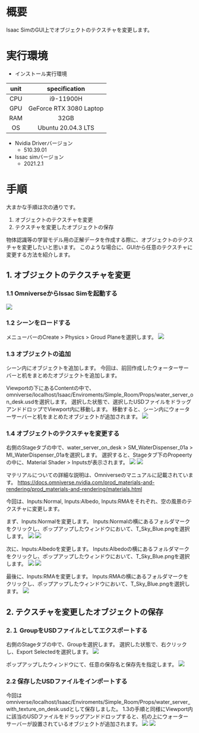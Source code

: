 # 概要
Isaac SimのGUI上でオブジェクトのテクスチャを変更します。


# 実行環境

- インストール実行環境

| unit       |       specification | 
|:-----------------:|:------------------:|
| CPU         | i9-11900H |  
| GPU         | GeForce RTX 3080 Laptop|  
| RAM         | 32GB | 
| OS         | Ubuntu 20.04.3 LTS  |

- Nvidia Driverバージョン
   - 510.39.01
- Issac simバージョン
   - 2021.2.1


# 手順
大まかな手順は次の通りです。

1. オブジェクトのテクスチャを変更
2. テクスチャを変更したオブジェクトの保存

物体認識等の学習モデル用の正解データを作成する際に、オブジェクトのテクスチャを変更したいと思います。
このような場合に、GUIから任意のテクスチャに変更する方法を紹介します。

## 1. オブジェクトのテクスチャを変更
### 1.1 OmniverseからIssac Simを起動する
![](https://storage.googleapis.com/zenn-user-upload/a1927915e055-20220213.png)

### 1.2 シーンをロードする
メニューバーのCreate > Physics > Groud Planeを選択します。
![](https://storage.googleapis.com/zenn-user-upload/27de02f2ba54-20220423.png)

### 1.3 オブジェクトの追加
シーン内にオブジェクトを追加します。
今回は、前回作成したウォーターサーバーと机をまとめたオブジェクトを追加します。

Viewportの下にあるContentの中で、omniverse/localhost/Isaac/Enviroments/Simple_Room/Props/water_server_on_desk.usdを選択します。
選択した状態で、選択したUSDファイルをドラッグアンドドロップでViewport内に移動します。
移動すると、シーン内にウォーターサーバーと机をまとめたオブジェクトが追加されます。
![](https://storage.googleapis.com/zenn-user-upload/4e8e0a5edec6-20220423.png)

### 1.4 オブジェクトのテクスチャを変更する
右側のStageタブの中で、water_server_on_desk > SM_WaterDispenser_01a > MI_WaterDispenser_01aを選択します。
選択すると、Stageタブ下のPropeertyの中に、Material Shader > Inputsが表示されます。
![](https://storage.googleapis.com/zenn-user-upload/ebd8b5abe14e-20220423.png)
![](https://storage.googleapis.com/zenn-user-upload/75649ca1285a-20220423.png)

マテリアルについての詳細な説明は、Omniverseのマニュアルに記載されています。
https://docs.omniverse.nvidia.com/prod_materials-and-rendering/prod_materials-and-rendering/materials.html

今回は、Inputs:Normal, Inputs:Albedo, Inputs:RMAをそれぞれ、空の風景のテクスチャに変更します。

まず、Inputs:Normalを変更します。
Inputs:Normalの横にあるフォルダマークをクリックし、ポップアップしたウィンドウにおいて、T_Sky_Blue.pngを選択します。
![](https://storage.googleapis.com/zenn-user-upload/8e85c0667eca-20220423.png)
![](https://storage.googleapis.com/zenn-user-upload/8eacc999a744-20220423.png)

次に、Inputs:Albedoを変更します。
Inputs:Albedoの横にあるフォルダマークをクリックし、ポップアップしたウィンドウにおいて、T_Sky_Blue.pngを選択します。
![](https://storage.googleapis.com/zenn-user-upload/5f43b963dbec-20220423.png)
![](https://storage.googleapis.com/zenn-user-upload/43a2b8836b2b-20220423.png)

最後に、Inputs:RMAを変更します。
Inputs:RMAの横にあるフォルダマークをクリックし、ポップアップしたウィンドウにおいて、T_Sky_Blue.pngを選択します。
![](https://storage.googleapis.com/zenn-user-upload/b839f0c2fc5b-20220423.png)


## 2. テクスチャを変更したオブジェクトの保存
### 2.１ GroupをUSDファイルとしてエクスポートする

右側のStageタブの中で、Groupを選択します。
選択した状態で、右クリックし、Export Selectedを選択します。
![](https://storage.googleapis.com/zenn-user-upload/267b7af13093-20220423.png)

ポップアップしたウィンドウにて、任意の保存名と保存先を指定します。
![](https://storage.googleapis.com/zenn-user-upload/9ec597d9d8b5-20220423.png)


### 2.2 保存したUSDファイルをインポートする
今回はomniverse/localhost/Isaac/Enviroments/Simple_Room/Props/water_server_with_texture_on_desk.usdとして保存しました。
1.3の手順と同様にViewport内に該当のUSDファイルをドラッグアンドドロップすると、机の上にウォーターサーバーが設置されているオブジェクトが追加されます。
![](https://storage.googleapis.com/zenn-user-upload/4d980a189912-20220423.png)
![](https://storage.googleapis.com/zenn-user-upload/042fd3deecbd-20220423.png)